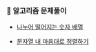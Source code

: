 ### 🧮 알고리즘 문제풀이
- [나누어 떨어지는 숫자 배열](https://github.com/leemyungju9347/Algorithm/blob/master/Level_01/review/04_%EB%82%98%EB%88%84%EC%96%B4%20%EB%96%A8%EC%96%B4%EC%A7%80%EB%8A%94%20%EC%88%AB%EC%9E%90%20%EB%B0%B0%EC%97%B4.html)

- [문자열 내 마음대로 정렬하기](https://github.com/leemyungju9347/Algorithm/blob/master/Level_01/review/05_%EB%AC%B8%EC%9E%90%EC%97%B4%20%EB%82%B4%20%EB%A7%88%EC%9D%8C%EB%8C%80%EB%A1%9C%20%EC%A0%95%EB%A0%AC%ED%95%98%EA%B8%B0.html)
